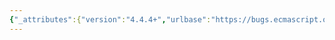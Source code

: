 ```yaml
---
{"_attributes":{"version":"4.4.4+","urlbase":"https://bugs.ecmascript.org/","maintainer":"dherman@mozilla.com"},"bug":{"bug_id":3333,"creation_ts":"2014-11-13 08:41:00 -0800","short_desc":"8.1  Lexical Environments: Term \"method environment\" defined, but not used","delta_ts":"2014-12-07 14:34:58 -0800","product":"Draft for 6th Edition","component":"editorial issue","version":"Rev 28: October 14, 2014 Draft","rep_platform":"All","op_sys":"All","bug_status":"RESOLVED","resolution":"FIXED","priority":"Normal","bug_severity":"normal","everconfirmed":true,"reporter":{"uid":"andrebargull","name":"André Bargull"},"assigned_to":{"uid":"allen","name":"Allen Wirfs-Brock"},"long_desc":[{"commentid":10582,"comment_count":0,"who":{"uid":"andrebargull","name":"André Bargull"},"bug_when":"2014-11-13 08:41:07 -0800","thetext":"8.1  Lexical Environments defines the term \"method environment\", but \"method environment\" is not used within the specification. It was added in rev07 to describe \"Method Environment Records\" which are now called \"Function Environment Records\", so \"method environment\" should probably be renamed to \"function environment\"."},{"commentid":10773,"comment_count":1,"who":{"uid":"allen","name":"Allen Wirfs-Brock"},"bug_when":"2014-12-05 10:59:45 -0800","thetext":"fixed in rev29 editor's draft"},{"commentid":10828,"comment_count":2,"who":{"uid":"allen","name":"Allen Wirfs-Brock"},"bug_when":"2014-12-07 14:34:58 -0800","thetext":"fixed in rev29"}]}}
---
```

